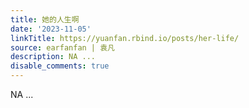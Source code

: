 ```yaml
---
title: 她的人生啊
date: '2023-11-05'
linkTitle: https://yuanfan.rbind.io/posts/her-life/
source: earfanfan | 袁凡
description: NA ...
disable_comments: true
---
```

NA ...